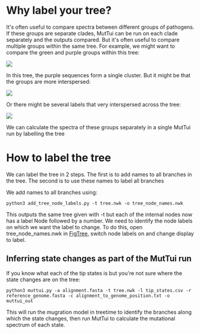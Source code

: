 # Why label your tree?

It's often useful to compare spectra between different groups of pathogens. If these groups are separate clades, MutTui can be run on each clade separately and the outputs compared. But it's often useful to compare multiple groups within the same tree. For example, we might want to compare the green and purple groups within this tree:

<img src="_figures/labelled_tree.png">

In this tree, the purple sequences form a single cluster. But it might be that the groups are more interspersed:

<img src="_figures/labelled_tree2.png">

Or there might be several labels that very interspersed across the tree:

<img src="_figures/labelled_tree_complex.png">

We can calculate the spectra of these groups separately in a single MutTui run by labelling the tree

# How to label the tree

We can label the tree in 2 steps. The first is to add names to all branches in the tree. The second is to use these names to label all branches

We add names to all branches using:
```
python3 add_tree_node_labels.py -t tree.nwk -o tree_node_names.nwk
```

This outputs the same tree given with -t but each of the internal nodes now has a label Node followed by a number. We need to identify the node labels on which we want the label to change. To do this, open tree_node_names.nwk in [FigTree](http://tree.bio.ed.ac.uk/software/figtree/), switch node labels on and change display to label.

## Inferring state changes as part of the MutTui run

If you know what each of the tip states is but you're not sure where the state changes are on the tree:

```
python3 muttui.py -a alignment.fasta -t tree.nwk -l tip_states.csv -r reference_genome.fasta -c alignment_to_genome_position.txt -o muttui_out
```

This will run the mugration model in treetime to identify the branches along which the state changes, then run MutTui to calculate the mutational spectrum of each state.
